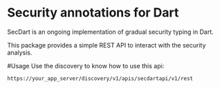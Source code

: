 # Security annotations for Dart
 
SecDart is an ongoing implementation of gradual security typing in Dart.

This package provides a simple REST API to interact with the security
analysis.

#Usage
Use the discovery to know how to use this api:

```
https://your_app_server/discovery/v1/apis/secdartapi/v1/rest
```
